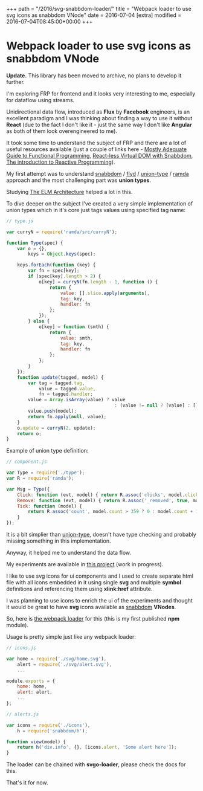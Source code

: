 +++
path = "/2016/svg-snabbdom-loader/"
title = "Webpack loader to use svg icons as snabbdom VNode"
date = 2016-07-04
[extra]
modified = 2016-07-04T08:45:00+00:00
+++
# Webpack loader to use svg icons as snabbdom VNode

<div class="note">

**Update.** This library has been moved to archive, no plans to develop it further.

</div>

I'm exploring FRP for frontend and it looks very interesting to me, especially
for dataflow using streams.

Unidirectional data flow, introduced as **Flux** by **Facebook** engineers, is
an excellent paradigm and I was thinking about finding a way to use it without
**React** (due to the fact I don't like it - just the same way I don't like
**Angular** as both of them look overengineered to me).

It took some time to understand the subject of FRP and there are a lot of
useful resources available (just a couple of links here - [Mostly Adequate
Guide to Functional Programming][1], [React-less Virtual DOM with Snabbdom][2],
[The introduction to Reactive Programming][3]).

My first attempt was to understand [snabbdom][snabbdom] / [flyd][flyd] /
[union-type][union-type] / [ramda][ramda] approach and the most challenging
part was **union types**.

Studying [The ELM Architecture][4] helped a lot in this.

To dive deeper on the subject I've created a very simple implementation of
union types which in it's core just tags values using specified tag name:

```javascript
// type.js

var curryN = require('ramda/src/curryN');

function Type(spec) {
    var o = {},
        keys = Object.keys(spec);

    keys.forEach(function (key) {
        var fn = spec[key];
        if (spec[key].length > 2) {
            o[key] = curryN(fn.length - 1, function () {
                return {
                    value: [].slice.apply(arguments),
                    tag: key,
                    handler: fn
                };
            });
        } else {
            o[key] = function (smth) {
                return {
                    value: smth,
                    tag: key,
                    handler: fn
                };
            };
        }
    });
    function update(tagged, model) {
        var tag = tagged.tag,
            value = tagged.value,
            fn = tagged.handler;
        value = Array.isArray(value) ? value
                                        : (value != null ? [value] : []);
        value.push(model);
        return fn.apply(null, value);
    }
    o.update = curryN(2, update);
    return o;
}
```

Example of union type definition:

```javascript
// component.js

var Type = require('./type');
var R = require('ramda');

var Msg = Type({
    Click: function (evt, model) { return R.assoc('clicks', model.clicks + 1, model); },
    Remove: function (evt, model) { return R.assoc('_removed', true, model); },
    Tick: function (model) {
        return R.assoc('count', model.count > 359 ? 0 : model.count + 1, model);
    }
});
```

It is a bit simplier than [union-type][union-type], doesn't have type checking and
probably missing something in this implementation.

Anyway, it helped me to understand the data flow.

My experiments are available in [this project][vdom-experiment]
(work in progress).

I like to use svg icons for ui components and I used to create separate
html file with all icons embedded in it using single **svg** and multiple
**symbol** definitions and referencing them using **xlink:href** attribute.

I was planning to use icons to enrich the ui of the experiments and thought it
would be great to have **svg** icons available as [snabbdom][snabbdom] **VNodes**.

So, here is [the webpack loader][loader] for this (this is my first published
**npm** module).

Usage is pretty simple just like any webpack loader:

```javascript
// icons.js

var home = require('./svg/home.svg'),
    alert = require('./svg/alert.svg'),
    ...

module.exports = {
    home: home,
    alert: alert,
    ...
};
```

```javascript
// alerts.js

var icons = require('./icons'),
    h = require('snabbdom/h');

function view(model) {
    return h('div.info', {}, [icons.alert, 'Some alert here']);
}
```

The loader can be chained with **svgo-loader**, please check the docs for this.

That's it for now.



[1]: https://www.gitbook.com/book/drboolean/mostly-adequate-guide/details
[2]: https://medium.com/@yelouafi/react-less-virtual-dom-with-snabbdom-functions-everywhere-53b672cb2fe3#.fnuaga25e
[3]: https://gist.github.com/staltz/868e7e9bc2a7b8c1f754
[snabbdom]: https://github.com/paldepind/snabbdom
[flyd]: https://github.com/paldepind/flyd
[union-type]: https://github.com/paldepind/union-type
[ramda]: https://github.com/ramda/ramda
[4]: http://guide.elm-lang.org/architecture/index.html
[loader]: https://github.com/ysegorov/svg-snabbdom-loader
[vdom-experiment]: https://github.com/ysegorov/vdom-experiment
